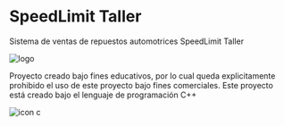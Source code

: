 # SpeedLimit Taller
Sistema de ventas de repuestos automotrices SpeedLimit Taller

![logo](https://user-images.githubusercontent.com/44457989/47531450-ed0d3980-d86a-11e8-8469-fe624eeb27a2.png)

Proyecto creado bajo fines educativos, por lo cual queda explicitamente prohibido el uso de este proyecto bajo fines comerciales.
Este proyecto está creado bajo el lenguaje de programación C++

![icon c](https://user-images.githubusercontent.com/44457989/47593505-d6331980-d934-11e8-83b8-8d4cd06e7557.png)
